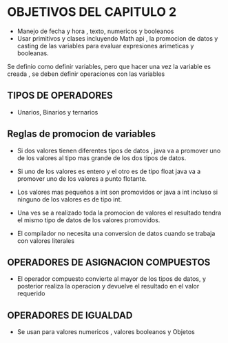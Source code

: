 # OBJETIVOS DEL CAPITULO 2

- Manejo de fecha y hora , texto, numericos y booleanos
- Usar primitivos y clases incluyendo Math api , la promocion de datos y casting de las variables para evaluar expresiones arimeticas y booleanas.


Se definio como definir variables, pero que hacer una vez la variable es creada , se deben definir operaciones con las variables

## TIPOS DE OPERADORES    
- Unarios, Binarios y ternarios   

## Reglas de promocion de variables

- Si dos valores tienen diferentes tipos de datos , java va a promover uno de los valores al tipo  mas grande de los dos tipos de datos.
- Si uno de los valores es entero y el otro es de tipo float java va a promover uno de los valores a punto flotante.
- Los valores mas pequeños a int son promovidos or java a int incluso si ninguno de los valores es de tipo int.
- Una ves se a realizado toda la promocion de valores el resultado tendra el mismo tipo de datos de los valores promovidos.


- El compilador no necesita una conversion de datos cuando se trabaja con valores literales

## OPERADORES DE ASIGNACION COMPUESTOS
- El operador compuesto convierte al mayor de los tipos de datos, y posterior realiza la operacion y devuelve el resultado en el valor requerido

## OPERADORES DE IGUALDAD
- Se usan para valores numericos , valores booleanos y Objetos  